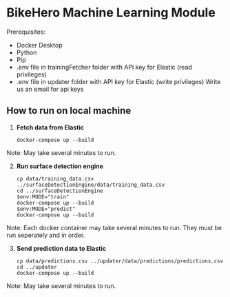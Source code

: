 # BikeHero Machine Learning Module

Prerequisites:
- Docker Desktop
- Python
- Pip
- .env file in trainingFetcher folder with API key for Elastic (read privileges)
- .env file in updater folder with API key for Elastic (write privileges)
Write us an email for api keys

## How to run on local machine

1. **Fetch data from Elastic**
   ``` cd ./trainingFetcher
   docker-compose up --build
   ```
Note: May take several minutes to run.

2. **Run surface detection engine**
    ``` rm ../surfaceDetectionEngine/data/training_data.csv
    cp data/training_data.csv ../surfaceDetectionEngine/data/training_data.csv
    cd ../surfaceDetectionEngine
    $env:MODE="train"
    docker-compose up --build
    $env:MODE="predict"
    docker-compose up --build
    ```
Note: Each docker container may take several minutes to run. They must be run seperately and in order.


3. **Send prediction data to Elastic**
    ``` rm ../updater/data/predictions/predictions.csv
    cp data/predictions.csv ../updater/data/predictions/predictions.csv
    cd ../updater
    docker-compose up --build
    ```
 Note: May take several minutes to run.
